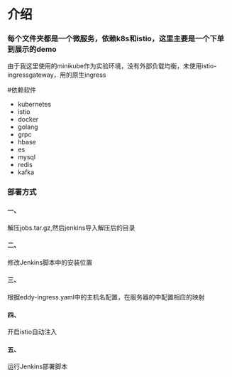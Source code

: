 # 介绍
### 每个文件夹都是一个微服务，依赖k8s和istio，这里主要是一个下单到展示的demo
由于我这里使用的minikube作为实验环境，没有外部负载均衡，未使用istio-ingressgateway，用的原生ingress

#依赖软件
- kubernetes
- istio
- docker
- golang
- grpc
- hbase
- es
- mysql
- redis
- kafka

### 部署方式
#### 一、
解压jobs.tar.gz,然后jenkins导入解压后的目录

#### 二、
修改Jenkins脚本中的安装位置

#### 三、
根据eddy-ingress.yaml中的主机名配置，在服务器的中配置相应的映射

#### 四、
开启istio自动注入

#### 五、
运行Jenkins部署脚本
